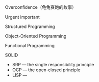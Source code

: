 Overconfidence（龟兔赛跑的故事）

Urgent important



Structured Programming

Object-Oriented Programming

Functional Programming





SOLID

 * SRP — the single responsibility principle
 * OCP — the open-closed principle 
 * LISP — 

​	





